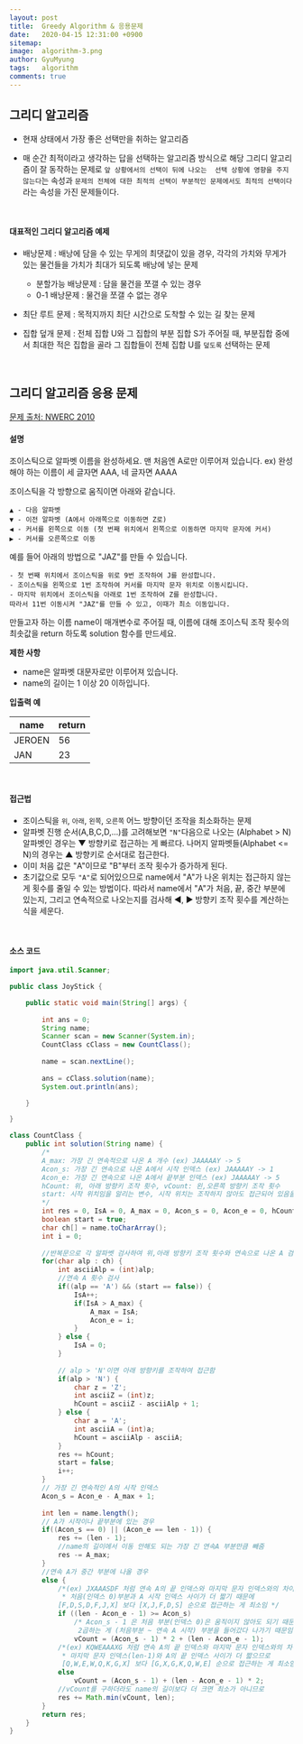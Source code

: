 ```yaml
---
layout:	post
title:  Greedy Algorithm & 응용문제
date:   2020-04-15 12:31:00 +0900
sitemap: 
image:  algorithm-3.png
author: GyuMyung
tags:   algorithm
comments: true
---
```


## 그리디 알고리즘

* 현재 상태에서 가장 좋은 선택만을 취하는 알고리즘

* 매 순간 최적이라고 생각하는 답을 선택하는 알고리즘 방식으로 해당 그리디 알고리즘이 잘 동작하는 문제로 `앞 상황에서의 선택이 뒤에 나오는  선택 상황에 영향을 주지 않는다`는 속성과 `문제의 전체에 대한 최적의 선택이 부분적인 문제에서도 최적의 선택이다`라는 속성을 가진 문제들이다. 

    <br/>

#### 대표적인 그리디 알고리즘 예제

* 배낭문제 : 배낭에 담을 수 있는 무게의 최댓값이 있을 경우, 각각의 가치와 무게가 있는 물건들을 가치가 최대가 되도록 배낭에 넣는 문제
  - 분할가능 배낭문제 : 담을 물건을 쪼갤 수 있는 경우
  - 0-1 배낭문제 : 물건을 쪼갤 수 없는 경우

* 최단 루트 문제 : 목적지까지 최단 시간으로 도착할 수 있는 길 찾는 문제
* 집합 덮개 문제 : 전체 집합 U와 그 집합의 부분 집합 S가 주어질 때, 부분집합 중에서 최대한 적은 집합을 골라 그 집합들이 전체 집합 U를 `덮도록` 선택하는 문제 

​    <br/>

## 그리디 알고리즘 응용 문제

[문제 출처: NWERC 2010](https://commissies.ch.tudelft.nl/chipcie/archief/2010/nwerc/nwerc2010.pdf)

#### 설명

조이스틱으로 알파벳 이름을 완성하세요. 맨 처음엔 A로만 이루어져 있습니다.
ex) 완성해야 하는 이름이 세 글자면 AAA, 네 글자면 AAAA

조이스틱을 각 방향으로 움직이면 아래와 같습니다.

```wiki
▲ - 다음 알파벳
▼ - 이전 알파벳 (A에서 아래쪽으로 이동하면 Z로)
◀ - 커서를 왼쪽으로 이동 (첫 번째 위치에서 왼쪽으로 이동하면 마지막 문자에 커서)
▶ - 커서를 오른쪽으로 이동
```

예를 들어 아래의 방법으로 "JAZ"를 만들 수 있습니다.

``` wiki
- 첫 번째 위치에서 조이스틱을 위로 9번 조작하여 J를 완성합니다.
- 조이스틱을 왼쪽으로 1번 조작하여 커서를 마지막 문자 위치로 이동시킵니다.
- 마지막 위치에서 조이스틱을 아래로 1번 조작하여 Z를 완성합니다.
따라서 11번 이동시켜 "JAZ"를 만들 수 있고, 이때가 최소 이동입니다.
```

만들고자 하는 이름 name이 매개변수로 주어질 때, 이름에 대해 조이스틱 조작 횟수의 최솟값을 return 하도록 solution 함수를 만드세요.

**제한 사항**

- name은 알파벳 대문자로만 이루어져 있습니다.
- name의 길이는 1 이상 20 이하입니다.

**입출력 예**

| name   | return |
| ------ | ------ |
| JEROEN | 56     |
| JAN    | 23     |

  <br/>

#### 접근법

- 조이스틱을 `위`, `아래`, `왼쪽`, `오른쪽` 어느 방향이던 조작을 최소화하는 문제
- 알파벳 진행 순서(A,B,C,D,...)를 고려해보면 `"N"`다음으로 나오는 (Alphabet > N) 알파벳인 경우는 ▼ 방향키로 접근하는 게 빠르다. 나머지 알파벳들(Alphabet <= N)의 경우는 ▲ 방향키로 순서대로 접근한다.
- 이미 처음 값은 "A"이므로 "B"부터 조작 횟수가 증가하게 된다.
- 초기값으로 모두 `"A"`로 되어있으므로 name에서 "A"가 나온 위치는 접근하지 않는게 횟수를 줄일 수 있는 방법이다. 따라서 name에서 "A"가 처음, 끝, 중간 부분에 있는지, 그리고 연속적으로 나오는지를 검사해 ◀, ▶ 방향키 조작 횟수를 계산하는 식을 세운다.

<br/>

#### 소스 코드

``` java
import java.util.Scanner;

public class JoyStick {

	public static void main(String[] args) {
		
		int ans = 0;
		String name;
		Scanner scan = new Scanner(System.in);
		CountClass cClass = new CountClass();
		
		name = scan.nextLine();
		
		ans = cClass.solution(name);
		System.out.println(ans);

	}

}

class CountClass {
	public int solution(String name) {
		/*
		A_max: 가장 긴 연속적으로 나온 A 개수 (ex) JAAAAAY -> 5
		Acon_s: 가장 긴 연속으로 나온 A에서 시작 인덱스 (ex) JAAAAAY -> 1
		Acon_e: 가장 긴 연속으로 나온 A에서 끝부분 인덱스 (ex) JAAAAAY -> 5
		hCount: 위, 아래 방향키 조작 횟수, vCount: 왼,오른쪽 방향키 조작 횟수
		start: 시작 위치임을 알리는 변수, 시작 위치는 조작하지 않아도 접근되어 있음을 나타내줌
		*/
		int res = 0, IsA = 0, A_max = 0, Acon_s = 0, Acon_e = 0, hCount = 0, vCount = 0;
		boolean start = true;
		char ch[] = name.toCharArray();
		int i = 0;
		
		//반복문으로 각 알파벳 검사하여 위,아래 방향키 조작 횟수와 연속으로 나온 A 검사하여 A_max, Acon_e 값도 구함
		for(char alp : ch) {
			int asciiAlp = (int)alp;
			//연속 A 횟수 검사
			if((alp == 'A') && (start == false)) {
				IsA++;
				if(IsA > A_max) {
					A_max = IsA;
					Acon_e = i;
				}
			} else {
				IsA = 0;
			}
			
			// alp > 'N'이면 아래 방향키를 조작하여 접근함
			if(alp > 'N') {
				char z = 'Z';
				int asciiZ = (int)z;
				hCount = asciiZ - asciiAlp + 1;
			} else {
				char a = 'A';
				int asciiA = (int)a;
				hCount = asciiAlp - asciiA;
			}
			res += hCount;
			start = false;
			i++;
		}
		// 가장 긴 연속적인 A의 시작 인덱스
		Acon_s = Acon_e - A_max + 1;
		
		int len = name.length();
		// A가 시작이나 끝부분에 있는 경우
		if((Acon_s == 0) || (Acon_e == len - 1)) {
			res += (len - 1);
			//name의 길이에서 이동 안해도 되는 가장 긴 연속A 부분만큼 빼줌
			res -= A_max; 
		}
		//연속 A가 중간 부분에 나올 경우
		else {
			/*(ex) JXAAASDF 처럼 연속 A의 끝 인덱스와 마지막 문자 인덱스와의 차이가 시작 인덱스보다 클 때
			 * 처음(인덱스 0)부분과 A 시작 인덱스 사이가 더 짧기 때문에
			[F,D,S,D,F,J,X] 보다 [X,J,F,D,S] 순으로 접근하는 게 최소임 */
			if ((len - Acon_e - 1) >= Acon_s)
				/* Acon_s - 1 은 처음 부분(인덱스 0)은 움직이지 않아도 되기 때문에 1 제외하며 
				 2곱하는 게 (처음부분 ~ 연속 A 시작) 부분을 들어갔다 나가기 때문임 */ 
				vCount = (Acon_s - 1) * 2 + (len - Acon_e - 1);
			/*(ex) KQWEAAAXG 처럼 연속 A의 끝 인덱스와 마지막 문자 인덱스와의 차이가 시작 인덱스보다 작을 때
			 * 마지막 문자 인덱스(len-1)와 A의 끝 인덱스 사이가 더 짧으므로
			 [Q,W,E,W,Q,K,G,X] 보다 [G,X,G,K,Q,W,E] 순으로 접근하는 게 최소임 */
			else
				vCount = (Acon_s - 1) + (len - Acon_e - 1) * 2;
			//vCount를 구하더라도 name의 길이보다 더 크면 최소가 아니므로
			res += Math.min(vCount, len);
		}
		return res;
	}
}
```

